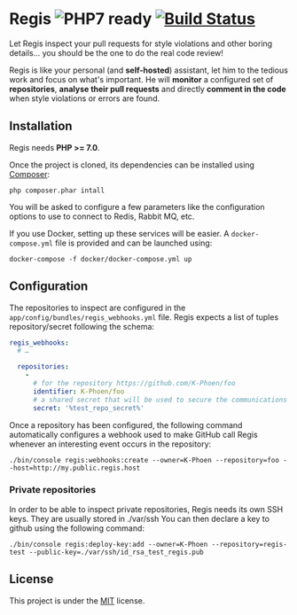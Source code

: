 Regis ![PHP7 ready](https://img.shields.io/badge/PHP7-ready-green.svg) [![Build Status](https://travis-ci.org/K-Phoen/regis.svg?branch=master)](https://travis-ci.org/K-Phoen/regis)
=====

Let Regis inspect your pull requests for style violations and other boring
details… you should be the one to do the real code review!

Regis is like your personal (and **self-hosted**) assistant, let him to the
tedious work and focus on what's important. He will **monitor** a configured set
of **repositories**, **analyse their pull requests** and directly **comment in
the code** when style violations or errors are found.

Installation
------------

Regis needs **PHP >= 7.0**.

Once the project is cloned, its dependencies can be installed using
[Composer](https://getcomposer.org/):

```
php composer.phar intall
```

You will be asked to configure a few parameters like the configuration options
to use to connect to Redis, Rabbit MQ, etc.

If you use Docker, setting up these services will be easier. A `docker-compose.yml`
file is provided and can be launched using:

```
docker-compose -f docker/docker-compose.yml up
```

Configuration
-------------

The repositories to inspect are configured in the `app/config/bundles/regis_webhooks.yml` file.
Regis expects a list of tuples repository/secret following the schema:

```yaml
regis_webhooks:
  # …

  repositories:
    -
      # for the repository https://github.com/K-Phoen/foo
      identifier: K-Phoen/foo
      # a shared secret that will be used to secure the communications between Regis and GitHub
      secret: '%test_repo_secret%'
```

Once a repository has been configured, the following command automatically
configures a webhook used to make GitHub call Regis whenever an interesting event
occurs in the repository:

```
./bin/console regis:webhooks:create --owner=K-Phoen --repository=foo --host=http://my.public.regis.host
```

### Private repositories

In order to be able to inspect private repositories, Regis needs its own SSH
keys. They are usually stored in ./var/ssh
You can then declare a key to github using the following command:

```
./bin/console regis:deploy-key:add --owner=K-Phoen --repository=regis-test --public-key=./var/ssh/id_rsa_test_regis.pub
```

License
-------

This project is under the [MIT](LICENSE) license.
